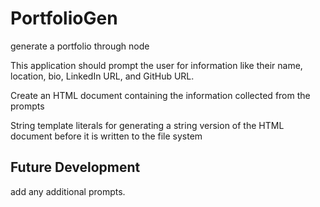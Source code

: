 # PortfolioGen
generate a portfolio through node

This application should prompt the user for information like their name, location, bio, LinkedIn URL, and GitHub URL. 

Create an HTML document containing the information collected from the prompts 


String template literals for generating a string version of the HTML document before it is written to the file system

## Future Development
add any additional prompts.
 